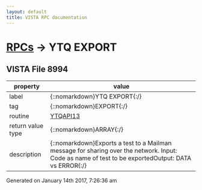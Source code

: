 ```yaml
---
layout: default
title: VISTA RPC documentation
---
```




# [RPCs](TableOfContent.md) &#8594; YTQ EXPORT 


 ## VISTA File 8994
 property | value 
--- | --- 
 label | {::nomarkdown}YTQ EXPORT{:/}
 tag | {::nomarkdown}EXPORT{:/}
 routine | [YTQAPI13](http://code.osehra.org/dox/Routine_YTQAPI13_source.html)
 return value type | {::nomarkdown}ARRAY{:/}
 description | {::nomarkdown}Exports a test to a Mailman message for sharing over the network. Input: Code as name of test to be exportedOutput: DATA vs ERROR{:/}




 Generated on January 14th 2017, 7:26:36 am